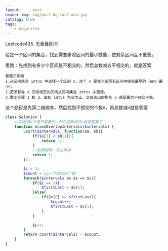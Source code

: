 ```yaml
---
layout:     post
header-img: img/post-bg-ios9-web.jpg
catalog: true
tags:
    - Algorithm
---
```


Leetcode435. 无重叠区间

给定一个区间的集合，找到需要移除区间的最小数量，使剩余区间互不重叠。

思路：先找到有多少个区间是不相交的，然后总数减去不相交的，就是答案

    套路三部曲
    1.从区间集合 intvs 中选择一个区间 x，这个 x 是在当前所有区间中结束最早的（end 最小）。
    2.把所有与 x 区间相交的区间从区间集合 intvs 中删除。
    3.重复步骤 1 和 2，直到 intvs 为空为止。之前选出的那些 x 就是最大不相交子集。

这个题目是先第二维排序，然后找到不想交的个数n，再总数减n就是答案
```php
class Solution {
    //就是有n个是不重叠的，然后总数减去n就是答案了
    function eraseOverlapIntervals($intervals) {
        usort($intervals, function($a, $b){
            if($a[1] < $b[1]){
                return -1;
            }
            //如果相等，怎么排序
            return 1;
        });

        $i = 1;
        $count = 1;//不相交的个数
        foreach($intervals as $k => $v){
            if($i == 1){
                $firstLast = $v[1];
            }else{
                if($v[0] >= $firstLast){
                    $count++;
                    $firstLast = $v[1];
                }
            }

            $i++;
        }
        return count($intervals) - $count;
    }
}
```
